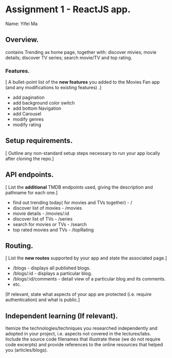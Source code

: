 # Assignment 1 - ReactJS app.

Name: Yifei Ma

## Overview.

contains Trending as home page, together with: discover mivies; movie details; discover TV series; search movie/TV and top rating.

### Features.
[ A bullet-point list of the __new features__ you added to the Movies Fan app (and any modifications to existing features) .]

+ add pagination
+ add background color switch
+ add bottom Navigation
+ add Carousel
+ modify genres
+ modify rating

## Setup requirements.

[ Outline any non-standard setup steps necessary to run your app locally after cloning the repo.]

## API endpoints.

[ List the __additional__ TMDB endpoints used, giving the description and pathname for each one.] 
+ find out trending today( for movies and TVs together) - /
+ discover list of movies - /movies
+ movie details - /movies/:id
+ discover list of TVs - /series
+ search for movies or TVs - /search
+ top rated movies and TVs - /topRating

## Routing.

[ List the __new routes__ supported by your app and state the associated page.]

+ /blogs - displays all published blogs.
+ /blogs/:id - displays a particular blog.
+ /blogs/:id/comments - detail view of a particular blog and its comments.
+ etc.

[If relevant, state what aspects of your app are protected (i.e. require authentication) and what is public.]

## Independent learning (If relevant).

Itemize the technologies/techniques you researched independently and adopted in your project, 
i.e. aspects not covered in the lectures/labs. Include the source code filenames that illustrate these 
(we do not require code excerpts) and provide references to the online resources that helped you (articles/blogs).